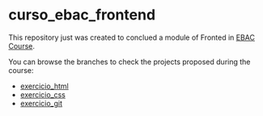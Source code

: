 # curso_ebac_frontend

This repository just was created to conclued a module of Fronted in [EBAC Course](https://ebaconline.com.br/front-end-profession).


You can browse the branches to check the projects proposed during the course:

* [exercicio_html](https://github.com/vitoriamatos/curso_ebac_frontend/tree/exerc%C3%ACcio_html)
* [exercicio_css](https://github.com/vitoriamatos/curso_ebac_frontend/tree/exercicio_css)
* [exercicio_git](https://github.com/vitoriamatos/curso_ebac_frontend/tree/exercicio_git)